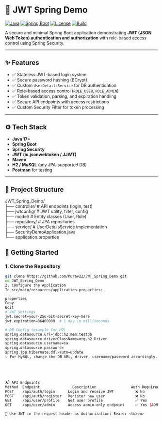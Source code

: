 # 🔐 JWT Spring Demo

[![Java](https://img.shields.io/badge/Java-17-blue)](https://www.oracle.com/java/)
[![Spring Boot](https://img.shields.io/badge/Spring%20Boot-3.0-brightgreen)](https://spring.io/projects/spring-boot)
[![License](https://img.shields.io/badge/License-MIT-yellow.svg)](LICENSE)
[![Build](https://img.shields.io/badge/Build-Maven-success)](https://maven.apache.org/)

A secure and minimal Spring Boot application demonstrating **JWT (JSON Web Token) authentication and authorization** with role-based access control using Spring Security.

---

## ✨ Features

- ✅ Stateless JWT-based login system
- ✅ Secure password hashing (BCrypt)
- ✅ Custom `UserDetailsService` for DB authentication
- ✅ Role-based access control (`ROLE_USER`, `ROLE_ADMIN`)
- ✅ Token validation, parsing, and expiration handling
- ✅ Secure API endpoints with access restrictions
- ✅ Custom Security Filter for token processing

---

## ⚙️ Tech Stack

- **Java 17+**
- **Spring Boot**
- **Spring Security**
- **JWT (io.jsonwebtoken / JJWT)**
- **Maven**
- **H2 / MySQL** (any JPA-supported DB)
- **Postman** for testing

---

## 📁 Project Structure

JWT_Spring_Demo/                                                       
├── controller/ # API endpoints (login, test)                               
├── jwtconfig/ # JWT utility, filter, config                        
├── model/ # Entity classes (User, Role)                                                
├── repository/ # JPA repositories                              
├── service/ # UserDetailsService implementation                              
├── SecurityDemoApplication.java                           
└── application.properties                         
  


## 🚀 Getting Started

### 1. Clone the Repository

```bash
git clone https://github.com/Purav22/JWT_Spring_Demo.git
cd JWT_Spring_Demo
2. Configure the Application
In src/main/resources/application.properties:

properties
Copy
Edit
# JWT Settings
jwt.secret=your-256-bit-secret-key-here
jwt.expiration=86400000  # 1 day in milliseconds

# DB Config (example for H2)
spring.datasource.url=jdbc:h2:mem:testdb
spring.datasource.driverClassName=org.h2.Driver
spring.datasource.username=sa
spring.datasource.password=
spring.jpa.hibernate.ddl-auto=update
💡 For MySQL, change the DB URL, driver, username/password accordingly.





📬 API Endpoints
Method	Endpoint	           Description                Auth Required
POST    /api/auth/login      Login and receive JWT          ❌ No
POST    /api/auth/register   Register new user              ❌ No
GET     /api/user/profile    Get user profile               ✅ Yes
GET     /api/user/admin      Access admin-only endpoint     ✅ Yes (ADMIN)

🔑 Use JWT in the request header as Authorization: Bearer <token>
